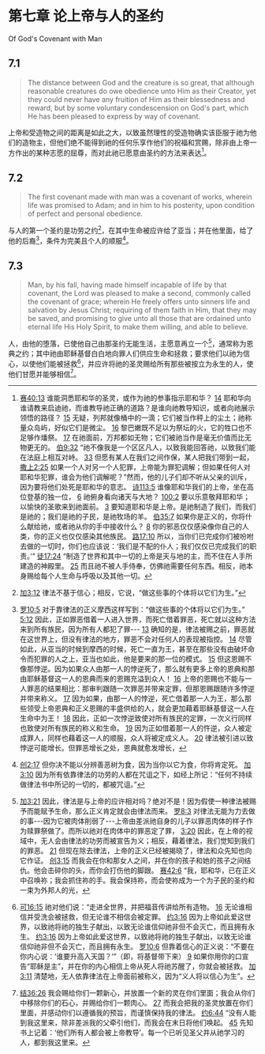 # 第七章 论上帝与人的圣约

Of God's Covenant with Man

## 7.1

> The distance between God and the creature is so great, that although reasonable creatures do owe obedience unto Him as their Creator, yet they could never have any fruition of Him as their blessedness and reward, but by some voluntary condescension on God's part, which He has been pleased to express by way of covenant.

上帝和受造物之间的距离是如此之大，以致虽然理性的受造物确实该臣服于祂为他们的造物主，但他们绝不能得到祂的任何乐享作他们的祝福和赏赐，除非由上帝一方作出的某种志愿的屈尊，而对此祂已愿意由圣约的方法来表达[^7-1]。

[^7-1]: [赛40:13](https://biblehub.com/isaiah/40-13.htm) 谁能洞悉耶和华的圣灵，或作为祂的参事指示耶和华？ [14](https://biblehub.com/isaiah/40-14.htm) 耶和华向谁请教来启迪祂，而谁教导祂正确的道路？是谁向祂教导知识，或者向祂展示领悟的路径？ [15](https://biblehub.com/isaiah/40-15.htm) 无疑，列邦就像桶中的一滴；它们被当作秤上的尘土；祂称量众岛屿，好似它们是微尘。 [16](https://biblehub.com/isaiah/40-16.htm) 黎巴嫩既不足以为祭坛的火，它的牲口也不足够作燔祭。 [17](https://biblehub.com/isaiah/40-17.htm) 在祂面前，万邦都如无物；它们被祂当作是毫无价值而比无物更无的。 [伯9:32](https://biblehub.com/job/9-32.htm) “祂不像我是一个区区凡人，以致我能回答祂，以致我们能在法庭上相互对峙。 [33](https://biblehub.com/job/9-33.htm) 但愿有某人在我们之间作保，某人把我们带到一起， [撒上2:25](https://biblehub.com/1_samuel/2-25.htm) 如果一个人对另一个人犯罪，上帝能为罪犯调解；但如果任何人对耶和华犯罪，谁会为他们调解呢？”然而，他的儿子们却不听从父亲的训斥，因为要将他们处死是耶和华的意志。 [诗113:5](https://biblehub.com/psalms/113-5.htm) 谁像耶和华我们的上帝，坐在高位登基的独一位， [6](https://biblehub.com/psalms/113-6.htm) 祂俯身看向诸天与大地？ [100:2](https://biblehub.com/psalms/100-2.htm) 要以乐意敬拜耶和华；以愉快的圣歌来到祂面前。 [3](https://biblehub.com/psalms/100-3.htm) 要知道耶和华是上帝。是祂制造了我们，而我们是祂的；我们是祂的子民，是祂牧场的羊。 [伯35:7](https://biblehub.com/job/35-7.htm) 如果你是正义的，你将什么献给祂，或者祂从你的手中接收什么？ [8](https://biblehub.com/job/35-8.htm) 你的邪恶仅仅感染像你自己的人类，你的正义也仅仅感染其他族民。 [路17:10](https://biblehub.com/luke/17-10.htm) 所以，当你们已完成你们被吩咐去做的一切时，你们也应该说：‘我们是不配的仆人；我们仅仅已完成我们的职责。’” [徒17:24](https://biblehub.com/acts/17-24.htm) “制造了世界和其中一切的上帝是天与地的主，而不住在人手所建造的神殿里。 [25](https://biblehub.com/acts/17-25.htm) 而且祂不被人手侍奉，仿佛祂需要任何东西。相反，祂本身赐给每个人生命与呼吸以及其他一切。

## 7.2

> The first covenant made with man was a covenant of works, wherein life was promised to Adam; and in him to his posterity, upon condition of perfect and personal obedience.

与人的第一个圣约是功劳之约[^7-2]，在其中生命被应许给了亚当；并在他里面，给了他的后裔[^7-3]，条件为完美且个人的顺服[^7-4]。

[^7-2]: [加3:12](https://biblehub.com/galatians/3-12.htm) 律法不基于信心；相反，它说，“做这些事的个体将以它们为生。”

[^7-3]: [罗10:5](https://biblehub.com/romans/10-5.htm) 对于靠律法的正义摩西这样写到：“做这些事的个体将以它们为生。” [5:12](https://biblehub.com/romans/5-12.htm) 因此，正如罪恶借着一人进入世界，而死亡借着罪恶，死亡就以这种方法来到所有族民，因为所有人都犯了罪--- [13](https://biblehub.com/romans/5-13.htm) 确知的是，律法被赐之前，罪恶就在这世界上，但没有律法的地方，罪恶不会对任何人的表现被指控。 [14](https://biblehub.com/romans/5-14.htm) 尽管如此，从亚当的时候到摩西的时候，死亡一直为王，甚至在那些没有由破坏命令而犯罪的人之上，亚当也如此，他是要来的那一位的模式。 [15](https://biblehub.com/romans/5-15.htm) 但这恩赐不像那悖逆。因为如果众人由那一人的悖逆死了，那么就有更多上帝的恩典和那由耶稣基督这一人的恩典而来的恩赐充溢到众人！ [16](https://biblehub.com/romans/5-16.htm) 上帝的恩赐也不能与一人罪恶的结果相比：那审判跟随一次罪恶并带来定罪，但那恩赐跟随许多悖逆并带来称义。 [17](https://biblehub.com/romans/5-17.htm) 因为如果，由那一人的悖逆，死亡借着那一人为王，那么那些领受上帝恩典和正义恩赐的丰盛供给的人，就会更加藉着耶稣基督这一人在生命中为王！ [18](https://biblehub.com/romans/5-18.htm) 因此，正如一次悖逆致使对所有族民的定罪，一次义行同样也致使对所有族民的称义和生命。 [19](https://biblehub.com/romans/5-19.htm) 因为正如借着那一人的忤逆，众人被定成罪人，同样也藉着这一人的顺服，众人将被定成义人。 [20](https://biblehub.com/romans/5-20.htm) 律法被引进以致悖逆可能增长。但罪恶增长之处，恩典就愈发增长，

[^7-4]: [创2:17](https://biblehub.com/genesis/2-17.htm) 但你决不能以分辨善恶树为食，因为当你以它为食，你将肯定死。 [加3:10](https://biblehub.com/galatians/3-10.htm) 因为所有依靠律法的功劳的人都在咒诅之下，如经上所记：“任何不持续做律法书中所记的一切的，都被咒诅。”

## 7.3

> Man, by his fall, having made himself incapable of life by that covenant, the Lord was pleased to make a second, commonly called the covenant of grace; wherein He freely offers unto sinners life and salvation by Jesus Christ; requiring of them faith in Him, that they may be saved, and promising to give unto all those that are ordained unto eternal life His Holy Spirit, to make them willing, and able to believe.

人，由他的堕落，已使他自己由那圣约无能生活，主愿意再立一个[^7-5]，通常称为恩典之约；其中祂由耶稣基督白白地向罪人们供应生命和拯救；要求他们以祂为信心，以使他们能被拯救[^7-6]，并应许将祂的圣灵赐给所有那些被按立为永生的人，使他们甘愿并能够相信[^7-7]。

[^7-5]: [加3:21](https://biblehub.com/galatians/3-21.htm) 因此，律法是与上帝的应许相对吗？绝对不是！因为假使一种律法被赐予而能赋予生命，那么正义肯定就会由律法而来。 [罗8:3](https://biblehub.com/romans/8-3.htm) 对律法无能为力去做的事---因为它被肉体削弱了---上帝由差派祂自身的儿子以罪恶肉体的样子作为赎罪祭做了。而所以祂对在肉体中的罪恶定了罪， [3:20](https://biblehub.com/romans/3-20.htm) 因此，在上帝的视域中，无人会由律法的功劳而被宣告为义；相反，藉着律法，我们觉知到我们的罪恶。 [21](https://biblehub.com/romans/3-21.htm) 但现在除去律法，上帝的正义已经被揭晓了，律法和众先知也向它作证。 [创3:15](https://biblehub.com/genesis/3-15.htm) 而我会在你和那女人之间，并在你的孩子和她的孩子之间结仇。他会击碎你的头，而你会打伤他的脚跟。 [赛42:6](https://biblehub.com/isaiah/42-6.htm) “我，耶和华，已在正义中召唤祢；我会抓住祢的手。我会保持祢，而会使祢成为一个为子民的圣约和一束为外邦人的光，

[^7-6]: [可16:15](https://biblehub.com/mark/16-15.htm) 祂对他们说：“走进全世界，并把福音传讲给所有造物。 [16](https://biblehub.com/mark/16-16.htm) 无论谁相信并受洗会被拯救，但无论谁不相信会被定罪。 [约3:16](https://biblehub.com/john/3-16.htm) 因为上帝如此爱这世界，以致祂将祂的独生子献出，以致无论谁信仰祂非但不会灭亡，而且拥有永生。 [约3:16](https://biblehub.com/john/3-16.htm) 因为上帝如此爱这世界，以致祂将祂的独生子献出，以致无论谁信仰祂非但不会灭亡，而且拥有永生。 [罗10:6](https://biblehub.com/romans/10-6.htm) 但靠着信心的正义说：“不要在你内心说：‘谁要升高入天国？’”（即，将基督带下来） [9](https://biblehub.com/romans/10-9.htm) 如果你用你的口宣告“耶稣是主”，并在你的内心相信上帝从死人将祂苏醒了，你就会被拯救。 [加3:11](https://biblehub.com/galatians/3-11.htm) 清楚地，无人依靠律法在上帝面前被称义，因为“义人将以信心为生”。

[^7-7]: [结36:26](https://biblehub.com/ezekiel/36-26.htm) 我会赐给你们一颗新心，并放置一个新的灵在你们里面；我会从你们中移除你们的石心，并赐给你们一颗肉心。 [27](https://biblehub.com/ezekiel/36-27.htm) 而我会把我的圣灵放置在你们里面，并感动你们以遵循我的预旨，而谨慎保持我的律法。 [约6:44](https://biblehub.com/john/6-44.htm) “没有人能到我这里来，除非差派我的父牵引他们，而我会在末日将他们唤起。 [45](https://biblehub.com/john/6-45.htm) 先知书上记着：‘他们所有人都会被上帝教导’。每一个已听见圣父并从祂学习的人，都到我这里来。
